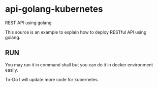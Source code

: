 # api-golang-kubernetes

REST API using golang

This source is an example to explain how to deploy RESTful API using golang.


## RUN

You may run it in command shall but you can do it in docker environment easily.

To-Do
I will update more code for kubernetes.
